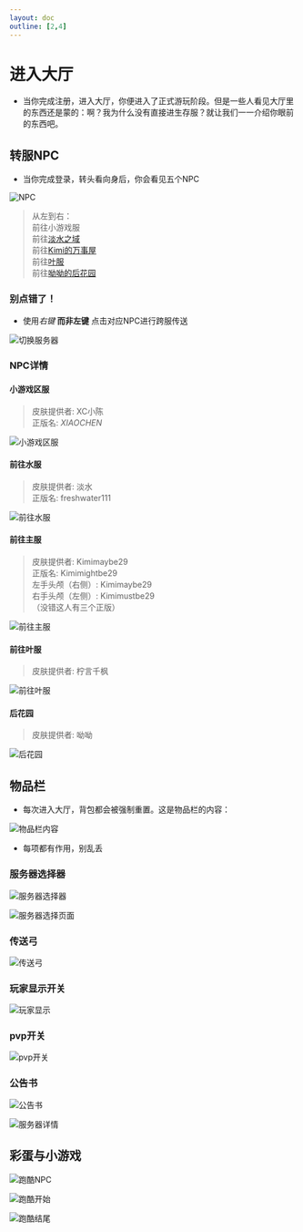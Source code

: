 ```yaml
---
layout: doc
outline: [2,4]
---
```


# 进入大厅

- 当你完成注册，进入大厅，你便进入了正式游玩阶段。但是一些人看见大厅里的东西还是蒙的：啊？我为什么没有直接进生存服？就让我们一一介绍你眼前的东西吧。

## 转服NPC

- 当你完成登录，转头看向身后，你会看见五个NPC

![NPC](/res/img/guide/npc.gif)

> 从左到右：<br>
> 前往小游戏服<br>
> 前往[淡水之域](/docs/water/)<br>
> 前往[Kimi的万事屋](/docs/kimi/)<br>
> 前往[叶服](/docs/ye/)<br>
> 前往[呦呦的后花园](/docs/yoyo/)

### 别点错了！

- 使用*右键* **而非左键** 点击对应NPC进行跨服传送

![切换服务器](/res/img/guide/switchservernpc.gif)

### NPC详情

#### 小游戏区服

> 皮肤提供者: XC小陈<br>
> 正版名: _XIAOCHEN_

![小游戏区服](/res/img/guide/npcxc.png)

#### 前往水服

> 皮肤提供者: 淡水<br>
> 正版名: freshwater111

![前往水服](/res/img/guide/npcwater.png)

#### 前往主服

> 皮肤提供者: Kimimaybe29<br>
> 正版名: Kimimightbe29<br>
> 左手头颅（右侧）: Kimimaybe29<br>
> 右手头颅（左侧）: Kimimustbe29<br>
> （没错这人有三个正版）

![前往主服](/res/img/guide/npckimi.png)

#### 前往叶服

> 皮肤提供者: 柠言千枫

![前往叶服](/res/img/guide/npcye.png)

#### 后花园

> 皮肤提供者: 呦呦

![后花园](/res/img/guide/npcyoyo.png)

## 物品栏

- 每次进入大厅，背包都会被强制重置。这是物品栏的内容：

![物品栏内容](/res/img/guide/invtab.png)

- 每项都有作用，别乱丢

### 服务器选择器

![服务器选择器](/res/img/guide/serverchooser.png)

![服务器选择页面](/res/img/guide/serverchoose.png)

### 传送弓

![传送弓](/res/img/guide/tpbowl.png)

### 玩家显示开关

![玩家显示](/res/img/guide/playerswitch.png)

### pvp开关

![pvp开关](/res/img/guide/pvpswitch.png)

### 公告书

![公告书](/res/img/guide/serverbook.png)

![服务器详情](/res/img/guide/serverdetial.png)

## 彩蛋与小游戏

![跑酷NPC](/res/img/guide/npcparkour.png)

![跑酷开始](/res/img/guide/parkourstart.png)

![跑酷结尾](/res/img/guide/parkourend.png)